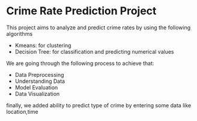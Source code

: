 # Crime Rate Prediction Project
This project aims to analyze and predict crime rates by using the following algorithms
- Kmeans: for clustering
- Decision Tree: for classification and predicting numerical values

We are going through the following process to achieve that:
- Data Preprocessing
- Understanding Data
- Model Evaluation
- Data Visualization

finally, we added ability to predict type of crime by entering some data like location,time
